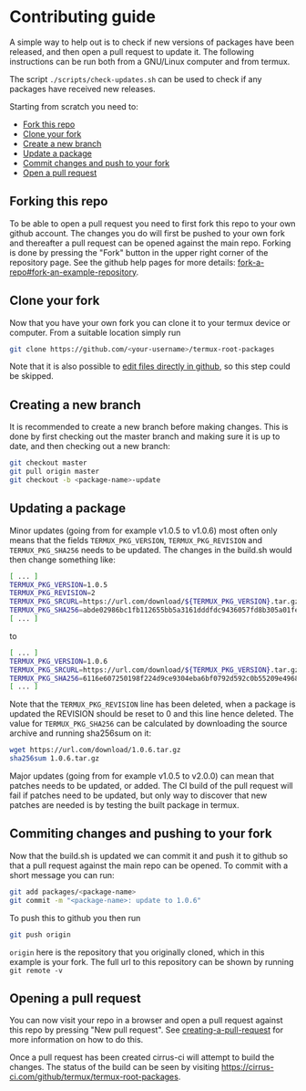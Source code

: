 # Contributing guide

A simple way to help out is to check if new versions of packages have been released, and then open a pull request to update it.
The following instructions can be run both from a GNU/Linux computer and from termux.

The script `./scripts/check-updates.sh` can be used to check if any packages have received new releases.

Starting from scratch you need to:

   * [Fork this repo](#forking-this-repo)
   * [Clone your fork](#clone-your-fork)
   * [Create a new branch](#creating-a-new-branch)
   * [Update a package](#updating-a-package)
   * [Commit changes and push to your fork](#commiting-changes-and-pushing-to-your-fork)
   * [Open a pull request](#opening-a-pull-request)

## Forking this repo

To be able to open a pull request you need to first fork this repo to your own github account.
The changes you do will first be pushed to your own fork and thereafter a pull request can be opened against the main repo.
Forking is done by pressing the "Fork" button in the upper right corner of the repository page.
See the github help pages for more details: [fork-a-repo#fork-an-example-repository](https://help.github.com/en/github/getting-started-with-github/fork-a-repo#fork-an-example-repository).

## Clone your fork

Now that you have your own fork you can clone it to your termux device or computer.
From a suitable location simply run

```sh
git clone https://github.com/<your-username>/termux-root-packages
```

Note that it is also possible to [edit files directly in github](https://help.github.com/en/github/managing-files-in-a-repository/editing-files-in-your-repository), so this step could be skipped.

## Creating a new branch

It is recommended to create a new branch before making changes.
This is done by first checking out the master branch and making sure it is up to date, and then checking out a new branch:
```sh
git checkout master
git pull origin master
git checkout -b <package-name>-update
```

## Updating a package

Minor updates (going from for example v1.0.5 to v1.0.6) most often only means that the fields `TERMUX_PKG_VERSION`, `TERMUX_PKG_REVISION` and `TERMUX_PKG_SHA256` needs to be updated.
The changes in the build.sh would then change something like:
```sh
[ ... ]
TERMUX_PKG_VERSION=1.0.5
TERMUX_PKG_REVISION=2
TERMUX_PKG_SRCURL=https://url.com/download/${TERMUX_PKG_VERSION}.tar.gz
TERMUX_PKG_SHA256=abde02986bc1fb112655bb5a3161dddfdc9436057fd8b305a01fe42b7dd247ae
[ ... ]
```
to
```sh
[ ... ]
TERMUX_PKG_VERSION=1.0.6
TERMUX_PKG_SRCURL=https://url.com/download/${TERMUX_PKG_VERSION}.tar.gz
TERMUX_PKG_SHA256=6116e607250198f224d9ce9304eba6bf0792d592c0b55209e496843192cc6860
[ ... ]
```

Note that the `TERMUX_PKG_REVISION` line has been deleted, when a package is updated the REVISION should be reset to 0 and this line hence deleted.
The value for `TERMUX_PKG_SHA256` can be calculated by downloading the source archive and running sha256sum on it:

```sh
wget https://url.com/download/1.0.6.tar.gz
sha256sum 1.0.6.tar.gz
```

Major updates (going from for example v1.0.5 to v2.0.0) can mean that patches needs to be updated, or added.
The CI build of the pull request will fail if patches need to be updated, but only way to discover that new patches are needed is by testing the built package in termux.

## Commiting changes and pushing to your fork

Now that the build.sh is updated we can commit it and push it to github so that a pull request against the main repo can be opened.
To commit with a short message you can run:
```sh
git add packages/<package-name>
git commit -m "<package-name>: update to 1.0.6"
```

To push this to github you then run

```sh
git push origin
```

`origin` here is the repository that you originally cloned, which in this example is your fork.
The full url to this repository can be shown by running `git remote -v`

## Opening a pull request

You can now visit your repo in a browser and open a pull request against this repo by pressing "New pull request".
See [creating-a-pull-request](https://help.github.com/en/github/collaborating-with-issues-and-pull-requests/creating-a-pull-request) for more information on how to do this.

Once a pull request has been created cirrus-ci will attempt to build the changes.
The status of the build can be seen by visiting https://cirrus-ci.com/github/termux/termux-root-packages.
